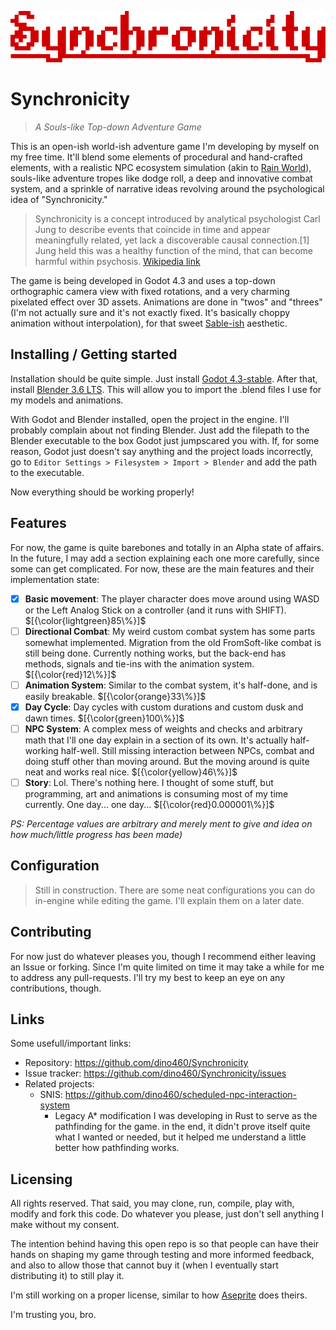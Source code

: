 ![Logo of the project - Synchronicity](https://github.com/dino460/Synchronicity/blob/godot-remake/synchronicity-title-tmp.png)
# Synchronicity
> _A Souls-like Top-down Adventure Game_

This is an open-ish world-ish adventure game I'm developing by myself on my free time. It'll blend some elements of procedural and hand-crafted elements, with a realistic NPC ecosystem simulation (akin to [Rain World](https://store.steampowered.com/app/312520/Rain_World/)), souls-like adventure tropes like dodge roll, a deep and innovative combat system, and a sprinkle of narrative ideas revolving around the psychological idea of "Synchronicity."

> Synchronicity is a concept introduced by analytical psychologist Carl Jung to describe events that coincide in time and appear meaningfully related, yet lack a discoverable causal connection.[1] Jung held this was a healthy function of the mind, that can become harmful within psychosis.
[Wikipedia link](https://en.wikipedia.org/wiki/Synchronicity)

The game is being developed in Godot 4.3 and uses a top-down orthographic camera view with fixed rotations, and a very charming pixelated effect over 3D assets. Animations are done in "twos" and "threes" (I'm not actually sure and it's not exactly fixed. It's basically choppy animation without interpolation), for that sweet [Sable-ish](https://store.steampowered.com/app/757310/Sable/) aesthetic.

## Installing / Getting started

Installation should be quite simple. Just install [Godot 4.3-stable](https://godotengine.org/download/archive/). After that, install [Blender 3.6 LTS](https://www.blender.org/download/lts/3-6/). This will allow you to import the .blend files I use for my models and animations.

With Godot and Blender installed, open the project in the engine. I'll probably complain about not finding Blender. Just add the filepath to the Blender executable to the box Godot just jumpscared you with. If, for some reason, Godot just doesn't say anything and the project loads incorrectly, go to `Editor Settings > Filesystem > Import > Blender` and add the path to the executable.

Now everything should be working properly!

## Features

For now, the game is quite barebones and totally in an Alpha state of affairs. In the future, I may add a section explaining each one more carefully, since some can get complicated. For now, these are the main features and their implementation state:
- [x] **Basic movement**: The player character does move around using WASD or the Left Analog Stick on a controller (and it runs with SHIFT). $`[{\color{lightgreen}85\%}]`$
- [ ] **Directional Combat**: My weird custom combat system has some parts somewhat implemented. Migration from the old FromSoft-like combat is still being done. Currently nothing works, but the back-end has methods, signals and tie-ins with the animation system. $`[{\color{red}12\%}]`$
- [ ] **Animation System**: Similar to the combat system, it's half-done, and is easily breakable. $`[{\color{orange}33\%}]`$
- [X] **Day Cycle**: Day cycles with custom durations and custom dusk and dawn times. $`[{\color{green}100\%}]`$
- [ ] **NPC System**: A complex mess of weights and checks and arbitrary math that I'll one day explain in a section of its own. It's actually half-working half-well. Still missing interaction between NPCs, combat and doing stuff other than moving around. But the moving around is quite neat and works real nice. $`[{\color{yellow}46\%}]`$
- [ ] **Story**: Lol. There's nothing here. I thought of some stuff, but programming, art and animations is consuming most of my time currently. One day... one day... $`[{\color{red}0.000001\%}]`$

*PS: Percentage values are arbitrary and merely ment to give and idea on how much/little progress has been made)*

## Configuration

> Still in construction.
There are some neat configurations you can do in-engine while editing the game.
I'll explain them on a later date.

## Contributing

For now just do whatever pleases you, though I recommend either leaving an Issue or forking. Since I'm quite limited on time it may take a while for me to address any pull-requests. I'll try my best to keep an eye on any contributions, though.

## Links

Some usefull/important links:

- Repository: https://github.com/dino460/Synchronicity
- Issue tracker: https://github.com/dino460/Synchronicity/issues
- Related projects:
  - SNIS: https://github.com/dino460/scheduled-npc-interaction-system
  	- Legacy A* modification I was developing in Rust to serve as the pathfinding for the game. in the end, it didn't prove itself quite what I wanted or needed, but it helped me understand a little better how pathfinding works.

## Licensing

All rights reserved. That said, you may clone, run, compile, play with, modify and fork this code. Do whatever you please, just don't sell anything I make without my consent.

The intention behind having this open repo is so that people can have their hands on shaping my game through testing and more informed feedback, and also to allow those that cannot buy it (when I eventually start distributing it) to still play it.

I'm still working on a proper license, similar to how [Aseprite](https://github.com/aseprite/aseprite) does theirs.

I'm trusting you, bro.
